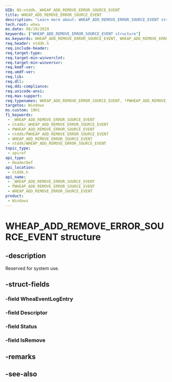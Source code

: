 ```yaml
---
UID: NS:ntddk._WHEAP_ADD_REMOVE_ERROR_SOURCE_EVENT
title: WHEAP_ADD_REMOVE_ERROR_SOURCE_EVENT
description: "Learn more about: WHEAP_ADD_REMOVE_ERROR_SOURCE_EVENT structure"
tech.root: whea
ms.date: 08/19/2019
keywords: ["WHEAP_ADD_REMOVE_ERROR_SOURCE_EVENT structure"]
ms.keywords: WHEAP_ADD_REMOVE_ERROR_SOURCE_EVENT, WHEAP_ADD_REMOVE_ERROR_SOURCE_EVENT, *PWHEAP_ADD_REMOVE_ERROR_SOURCE_EVENT,
req.header: ntddk.h
req.include-header: 
req.target-type: 
req.target-min-winverclnt: 
req.target-min-winversvr: 
req.kmdf-ver: 
req.umdf-ver: 
req.lib: 
req.dll: 
req.ddi-compliance: 
req.unicode-ansi: 
req.max-support: 
req.typenames: WHEAP_ADD_REMOVE_ERROR_SOURCE_EVENT, *PWHEAP_ADD_REMOVE_ERROR_SOURCE_EVENT
targetos: Windows
ms.custom: 19H1
f1_keywords:
 - _WHEAP_ADD_REMOVE_ERROR_SOURCE_EVENT
 - ntddk/_WHEAP_ADD_REMOVE_ERROR_SOURCE_EVENT
 - PWHEAP_ADD_REMOVE_ERROR_SOURCE_EVENT
 - ntddk/PWHEAP_ADD_REMOVE_ERROR_SOURCE_EVENT
 - WHEAP_ADD_REMOVE_ERROR_SOURCE_EVENT
 - ntddk/WHEAP_ADD_REMOVE_ERROR_SOURCE_EVENT
topic_type:
 - apiref
api_type:
 - HeaderDef
api_location:
 - ntddk.h
api_name:
 - _WHEAP_ADD_REMOVE_ERROR_SOURCE_EVENT
 - PWHEAP_ADD_REMOVE_ERROR_SOURCE_EVENT
 - WHEAP_ADD_REMOVE_ERROR_SOURCE_EVENT
product:
 - Windows
---
```


# WHEAP_ADD_REMOVE_ERROR_SOURCE_EVENT structure


## -description

Reserved for system use.

## -struct-fields

### -field WheaEventLogEntry

### -field Descriptor

### -field Status

### -field IsRemove

## -remarks

## -see-also

